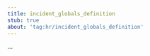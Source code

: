 ```yaml
---
title: incident_globals_definition
stub: true
about: 'tag:hr/incident_globals_definition'
---
```

...
